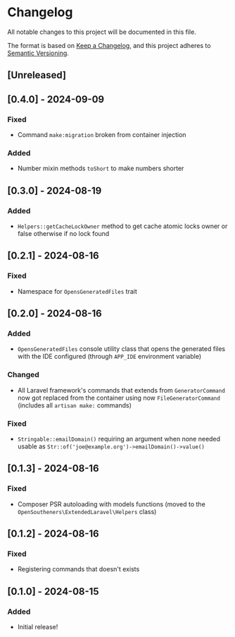 # Changelog

All notable changes to this project will be documented in this file.

The format is based on [Keep a Changelog](https://keepachangelog.com/en/1.0.0/),
and this project adheres to [Semantic Versioning](https://semver.org/spec/v2.0.0.html).

## [Unreleased]

## [0.4.0] - 2024-09-09

### Fixed

- Command `make:migration` broken from container injection

### Added

- Number mixin methods `toShort` to make numbers shorter

## [0.3.0] - 2024-08-19

### Added

- `Helpers::getCacheLockOwner` method to get cache atomic locks owner or false otherwise if no lock found

## [0.2.1] - 2024-08-16

### Fixed

- Namespace for `OpensGeneratedFiles` trait

## [0.2.0] - 2024-08-16

### Added

- `OpensGeneratedFiles` console utility class that opens the generated files with the IDE configured (through `APP_IDE` environment variable)

### Changed

- All Laravel framework's commands that extends from `GeneratorCommand` now got replaced from the container using now `FileGeneratorCommand` (includes all `artisan make:` commands)

### Fixed

- `Stringable::emailDomain()` requiring an argument when none needed usable as `Str::of('joe@example.org')->emailDomain()->value()`

## [0.1.3] - 2024-08-16

### Fixed

- Composer PSR autoloading with models functions (moved to the `OpenSoutheners\ExtendedLaravel\Helpers` class)

## [0.1.2] - 2024-08-16

### Fixed

- Registering commands that doesn't exists

## [0.1.0] - 2024-08-15

### Added

- Initial release!
